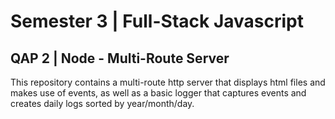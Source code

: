 # Semester 3 | Full-Stack Javascript

## QAP 2 | Node - Multi-Route Server

This repository contains a multi-route http server that displays html files and makes use of events, as well as a basic logger that captures events and creates daily logs sorted by year/month/day.

